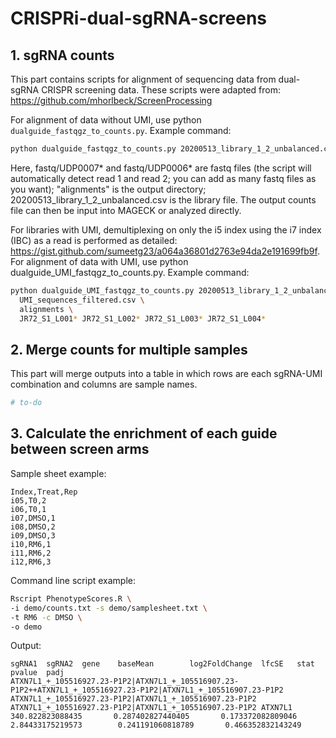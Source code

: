 # CRISPRi-dual-sgRNA-screens
## 1. sgRNA counts 
This part contains scripts for alignment of sequencing data from dual-sgRNA CRISPR screening data. These scripts were adapted from: https://github.com/mhorlbeck/ScreenProcessing

For alignment of data without UMI, use python `dualguide_fastqgz_to_counts.py`. Example command:

```bash
python dualguide_fastqgz_to_counts.py 20200513_library_1_2_unbalanced.csv  alignments fastq/UDP0007* fastq/UDP0006*
```

Here, fastq/UDP0007* and fastq/UDP0006* are fastq files (the script will automatically detect read 1 and read 2; you can add as many fastq files as you want); "alignments" is the output directory; 20200513_library_1_2_unbalanced.csv is the library file. The output counts file can then be input into MAGECK or analyzed directly.


For libraries with UMI, demultiplexing on only the i5 index using the i7 index (IBC) as a read is performed as detailed: https://gist.github.com/sumeetg23/a064a36801d2763e94da2e191699fb9f. For alignment of data with UMI, use python dualguide_UMI_fastqgz_to_counts.py. Example command: 

```bash
python dualguide_UMI_fastqgz_to_counts.py 20200513_library_1_2_unbalanced.csv \
  UMI_sequences_filtered.csv \
  alignments \
  JR72_S1_L001* JR72_S1_L002* JR72_S1_L003* JR72_S1_L004*
```

## 2. Merge counts for multiple samples  
This part will merge outputs into a table in which rows are each sgRNA-UMI combination and columns are sample names. 

[//]: # (From this, we can then calculate the enrichment of each guide between screen arms in python or MaGECK.)
```bash
# to-do
```

## 3. Calculate the enrichment of each guide between screen arms
Sample sheet example: 
```
Index,Treat,Rep
i05,T0,2
i06,T0,1
i07,DMSO,1
i08,DMSO,2
i09,DMSO,3
i10,RM6,1
i11,RM6,2
i12,RM6,3 
```

Command line script example: 
```bash
Rscript PhenotypeScores.R \
-i demo/counts.txt -s demo/samplesheet.txt \
-t RM6 -c DMSO \
-o demo
```

Output:
```
sgRNA1  sgRNA2  gene    baseMean        log2FoldChange  lfcSE   stat    pvalue  padj
ATXN7L1_+_105516927.23-P1P2|ATXN7L1_+_105516907.23-P1P2++ATXN7L1_+_105516927.23-P1P2|ATXN7L1_+_105516907.23-P1P2        ATXN7L1_+_105516927.23-P1P2|ATXN7L1_+_105516907.23-P1P2        ATXN7L1_+_105516927.23-P1P2|ATXN7L1_+_105516907.23-P1P2 ATXN7L1 340.822823088435       0.287402827440405       0.173372082809046       2.84433175219573        0.241191060818789       0.466352832143249
```